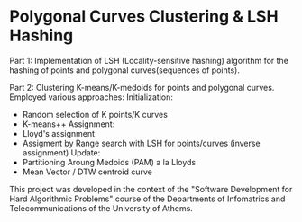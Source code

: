 # Polygonal Curves Clustering & LSH Hashing

Part 1:
Implementation of LSH (Locality-sensitive hashing) algorithm for the hashing of points and polygonal curves(sequences of points).

Part 2:
Clustering K-means/K-medoids for points and polygonal curves.
Employed various approaches:
Initialization:
- Random selection of K points/K curves
- K-means++
Assignment:
- Lloyd's assignment
- Assigment by Range search with LSH for points/curves (inverse assignment)
Update:
- Partitioning Aroung Medoids (PAM) a la Lloyds
- Mean Vector / DTW centroid curve

This project was developed in the context of the "Software Development for Hard Algorithmic Problems" course of the Departments of Infomatrics and Telecommunications of the University of Athems.
